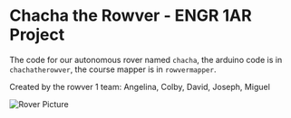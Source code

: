 # Chacha the Rowver - ENGR 1AR Project

The code for our autonomous rover named `chacha`, the arduino code is in `chachatherowver`, the course mapper is in `rowvermapper`.

Created by the rowver 1 team: Angelina, Colby, David, Joseph, Miguel

![Rover Picture](./chacha.png)

